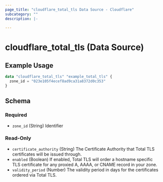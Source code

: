 ```yaml
---
page_title: "cloudflare_total_tls Data Source - Cloudflare"
subcategory: ""
description: |-
  
---
```


# cloudflare_total_tls (Data Source)



## Example Usage

```terraform
data "cloudflare_total_tls" "example_total_tls" {
  zone_id = "023e105f4ecef8ad9ca31a8372d0c353"
}
```

<!-- schema generated by tfplugindocs -->
## Schema

### Required

- `zone_id` (String) Identifier

### Read-Only

- `certificate_authority` (String) The Certificate Authority that Total TLS certificates will be issued through.
- `enabled` (Boolean) If enabled, Total TLS will order a hostname specific TLS certificate for any proxied A, AAAA, or CNAME record in your zone.
- `validity_period` (Number) The validity period in days for the certificates ordered via Total TLS.


